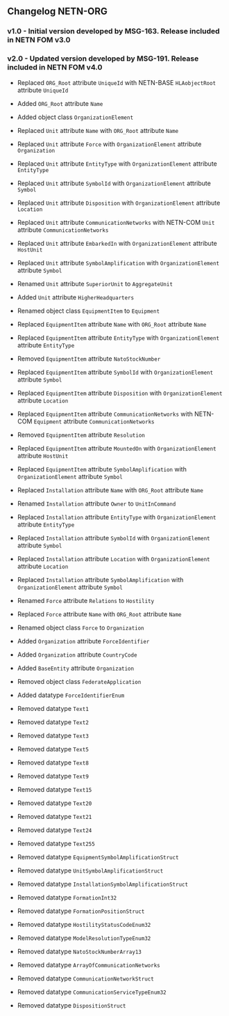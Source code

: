 ## Changelog NETN-ORG

### v1.0 - Initial version developed by MSG-163. Release included in NETN FOM v3.0



### v2.0 - Updated version developed by MSG-191. Release included in NETN FOM v4.0

* Replaced `ORG_Root` attribute `UniqueId` with NETN-BASE `HLAobjectRoot` attribute `UniqueId` 

* Added `ORG_Root` attribute `Name` 
 
* Added object class `OrganizationElement` 
 
* Replaced `Unit` attribute `Name` with `ORG_Root` attribute `Name` 
* Replaced `Unit` attribute `Force` with `OrganizationElement` attribute `Organization` 
* Replaced `Unit` attribute `EntityType` with `OrganizationElement` attribute `EntityType` 
* Replaced `Unit` attribute `SymbolId` with `OrganizationElement` attribute `Symbol` 
* Replaced `Unit` attribute `Disposition` with `OrganizationElement` attribute `Location` 
* Replaced `Unit` attribute `CommunicationNetworks` with NETN-COM `Unit` attribute `CommunicationNetworks` 
* Replaced `Unit` attribute `EmbarkedIn` with `OrganizationElement` attribute `HostUnit` 
* Replaced `Unit` attribute `SymbolAmplification` with `OrganizationElement` attribute `Symbol` 
* Renamed `Unit` attribute `SuperiorUnit` to `AggregateUnit` 

* Added `Unit` attribute `HigherHeadquarters` 
 
* Renamed object class `EquipmentItem` to `Equipment` 
* Replaced `EquipmentItem` attribute `Name` with `ORG_Root` attribute `Name` 
* Replaced `EquipmentItem` attribute `EntityType` with `OrganizationElement` attribute `EntityType` 
* Removed `EquipmentItem` attribute `NatoStockNumber` 
* Replaced `EquipmentItem` attribute `SymbolId` with `OrganizationElement` attribute `Symbol` 
* Replaced `EquipmentItem` attribute `Disposition` with `OrganizationElement` attribute `Location` 
* Replaced `EquipmentItem` attribute `CommunicationNetworks` with NETN-COM `Equipment` attribute `CommunicationNetworks` 
* Removed `EquipmentItem` attribute `Resolution` 
* Replaced `EquipmentItem` attribute `MountedOn` with `OrganizationElement` attribute `HostUnit` 
* Replaced `EquipmentItem` attribute `SymbolAmplification` with `OrganizationElement` attribute `Symbol` 
 
* Replaced `Installation` attribute `Name` with `ORG_Root` attribute `Name` 
* Renamed `Installation` attribute `Owner` to `UnitInCommand` 
* Replaced `Installation` attribute `EntityType` with `OrganizationElement` attribute `EntityType` 
* Replaced `Installation` attribute `SymbolId` with `OrganizationElement` attribute `Symbol` 
* Replaced `Installation` attribute `Location` with `OrganizationElement` attribute `Location` 
* Replaced `Installation` attribute `SymbolAmplification` with `OrganizationElement` attribute `Symbol` 
 
* Renamed `Force` attribute `Relations` to `Hostility`
* Replaced `Force` attribute `Name` with `ORG_Root` attribute `Name` 

* Renamed object class `Force` to `Organization` 

* Added `Organization` attribute `ForceIdentifier` 
* Added `Organization` attribute `CountryCode` 

 
* Added `BaseEntity` attribute `Organization`
* Removed object class `FederateApplication`

* Added datatype `ForceIdentifierEnum` 
 
* Removed datatype `Text1` 
* Removed datatype `Text2`
* Removed datatype `Text3`
* Removed datatype `Text5`
* Removed datatype `Text8` 
* Removed datatype `Text9`
* Removed datatype `Text15`
* Removed datatype `Text20` 
* Removed datatype `Text21`
* Removed datatype `Text24`
* Removed datatype `Text255`
* Removed datatype `EquipmentSymbolAmplificationStruct`
* Removed datatype `UnitSymbolAmplificationStruct`
* Removed datatype `InstallationSymbolAmplificationStruct`
* Removed datatype `FormationInt32` 
* Removed datatype `FormationPositionStruct` 
* Removed datatype `HostilityStatusCodeEnum32`
* Removed datatype `ModelResolutionTypeEnum32` 
* Removed datatype `NatoStockNumberArray13` 
* Removed datatype `ArrayOfCommunicationNetworks` 
* Removed datatype `CommunicationNetworkStruct` 
* Removed datatype `CommunicationServiceTypeEnum32` 
* Removed datatype `DispositionStruct` 


